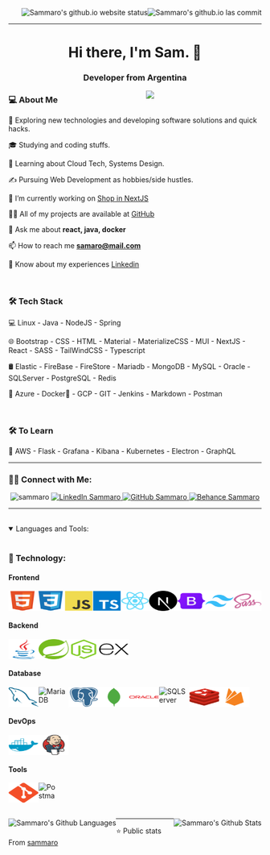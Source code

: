 <p>
  <img align="right" alt="Sammaro's github.io las commit"           src="https://img.shields.io/github/last-commit/sammaro/sammaro.github.io" />
  <img align="right" alt="Sammaro's github.io website status"       src="https://img.shields.io/website?url=https%3A%2F%2Fgithub.com%2Fsammaro%2Fsammaro.github.io" />
</p>
<br />
<hr />

<h1 align="center">Hi there, I'm Sam. 👋</h1>
<h3 align="center">Developer from Argentina</h3>

<img align='right' src="https://media.giphy.com/media/M9gbBd9nbDrOTu1Mqx/giphy.gif" width="230">

<h3>💻 About Me </h3>

🤔 Exploring new technologies and developing software solutions and quick hacks.

🎓 Studying and coding stuffs.

🌱 Learning about Cloud Tech, Systems Design.

✍️ Pursuing Web Development as hobbies/side hustles.

🔭 I’m currently working on [Shop in NextJS](https://github.com/sammaro/next12-demo)

👨‍💻 All of my projects are available at [GitHub](https://github.com/sammaro/)

💬 Ask me about **react, java, docker**

📫 How to reach me **samaro@mail.com**

📄 Know about my experiences [Linkedin](https://www.linkedin.com/in/marcelo-samuel/)

<br />

<h3>🛠 Tech Stack</h3>

💻 Linux - Java - NodeJS - Spring

🌐 Bootstrap - CSS - HTML - Material - MaterializeCSS - MUI - NextJS - React - SASS - TailWindCSS - Typescript

🛢 Elastic - FireBase - FireStore - Mariadb - MongoDB - MySQL - Oracle - SQLServer - PostgreSQL - Redis

🔧 Azure - Docker🐳 - GCP - GIT - Jenkins - Markdown - Postman

<br />

<h3>🛠 To Learn</h3>

🔧 AWS - Flask - Grafana - Kibana - Kubernetes - Electron - GraphQL


<hr>


<h3 align="left">🤝🏻 Connect with Me:</h3>

<p align="center">
  <img
    src="https://visitor-badge.laobi.icu/badge?page_id=sammaro"
    alt="sammaro"
  />
  <a href="https://www.linkedin.com/in/marcelo-samuel/">
    <img
      src="https://img.shields.io/badge/Sammaro-blue?style=flat-square&logo=Linkedin&logoColor=white"
      alt="LinkedIn Sammaro"
    />
  </a>
  <a href="https://github.com/sammaro">
    <img
      src="https://img.shields.io/github/followers/sammaro.svg?label=GitHub&style=social"
      alt="GitHub Sammaro"
    />
  </a>
  <a href="https://www.behance.net/marcelosamuel">
    <img
      src="https://img.shields.io/badge/Sammaro-blue?style=flat-square&logo=behance&logoColor=white"
      alt="Behance Sammaro"
    />
  </a>
</p>


<hr>
<br />

<details open>
  <summary>Languages and Tools:</summary>
  <br />

<h3>🔭 Technology:</h3>

<h4>Frontend</h4>

  <div style="display: flex">
    <img align="center" height="40" width="60" src="https://raw.githubusercontent.com/devicons/devicon/master/icons/html5/html5-original.svg" alt="HTML" />
    <img align="center" height="40" width="60" src="https://raw.githubusercontent.com/devicons/devicon/master/icons/css3/css3-original.svg" alt="CSS" />
    <img align="center" height="40" width="60" src="https://raw.githubusercontent.com/devicons/devicon/master/icons/javascript/javascript-original.svg" alt="Js" />
    <img align="center" height="40" width="60" src="https://raw.githubusercontent.com/devicons/devicon/master/icons/typescript/typescript-original.svg" alt="Ts" />
    <img align="center" height="40" width="60" src="https://raw.githubusercontent.com/devicons/devicon/master/icons/react/react-original.svg" alt="React" />
    <img align="center" height="40" width="60" src="https://raw.githubusercontent.com/devicons/devicon/master/icons/nextjs/nextjs-original.svg" alt="NextJS" />
    <img align="center" height="40" width="60" src="https://raw.githubusercontent.com/devicons/devicon/master/icons/bootstrap/bootstrap-original.svg" alt="Bootstrap" />
    <img align="center" height="40" width="60" src="https://raw.githubusercontent.com/devicons/devicon/master/icons/tailwindcss/tailwindcss-plain.svg" alt="TailwindCSS" />
    <img align="center" height="40" width="60" src="https://raw.githubusercontent.com/devicons/devicon/master/icons/sass/sass-original.svg" alt="SASS" />
  </div>

<h4>Backend</h4>

  <div style="display: flex">
    <img align="center" height="40" width="60" src="https://raw.githubusercontent.com/devicons/devicon/master/icons/java/java-original.svg" alt="Java" />
    <img align="center" height="40" width="60" src="https://raw.githubusercontent.com/devicons/devicon/master/icons/spring/spring-original.svg" alt="Spring" />
    <img align="center" height="40" width="60" src="https://raw.githubusercontent.com/devicons/devicon/master/icons/nodejs/nodejs-original.svg" alt="NodeJs" />
    <img align="center" height="40" width="60" src="https://raw.githubusercontent.com/devicons/devicon/master/icons/express/express-original.svg" alt="Express" />
  </div>

<h4>Database</h4>

  <div style="display: flex">
    <img align="center" height="40" width="60" src="https://raw.githubusercontent.com/devicons/devicon/master/icons/mysql/mysql-plain.svg" alt="MySQL" />
    <img align="center" height="40" width="60" src="https://www.vectorlogo.zone/logos/mariadb/mariadb-icon.svg" alt="MariaDB" />
    <img align="center" height="40" width="60" src="https://raw.githubusercontent.com/devicons/devicon/master/icons/postgresql/postgresql-plain.svg" alt="PostgreSQL" />
    <img align="center" height="40" width="60" src="https://raw.githubusercontent.com/devicons/devicon/master/icons/mongodb/mongodb-plain.svg" alt="MongoDB" />
    <img align="center" height="40" width="60" src="https://raw.githubusercontent.com/devicons/devicon/master/icons/oracle/oracle-original.svg" alt="Oracle" />
    <img align="center" height="40" width="60" src="https://www.svgrepo.com/show/303229/microsoft-sql-server-logo.svg" alt="SQLServer" />
    <img align="center" height="40" width="60" src="https://raw.githubusercontent.com/devicons/devicon/master/icons/redis/redis-original.svg" alt="Redis" />
    <img align="center" height="40" width="60" src="https://raw.githubusercontent.com/devicons/devicon/master/icons/firebase/firebase-plain.svg" alt="FireBase" />

  </div>

<h4>DevOps</h4>

  <div style="display: flex">
    <img align="center" height="40" width="60" src="https://raw.githubusercontent.com/devicons/devicon/master/icons/docker/docker-plain.svg" alt="Docker" />
    <img align="center" height="40" width="60" src="https://raw.githubusercontent.com/devicons/devicon/master/icons/jenkins/jenkins-original.svg" alt="Jenkins" />
  </div>

<h4>Tools</h4>

  <div style="display: flex">
    <img align="center" height="40" width="60" src="https://raw.githubusercontent.com/devicons/devicon/master/icons/git/git-original.svg" alt="Git" />
    <img align="center" height="40" width="40" src="https://www.vectorlogo.zone/logos/getpostman/getpostman-icon.svg" alt="Postman" />
  </div>

</details>
<br />

<p align="left">
  <a href="https://github.com/sammaro">
    <img
      align="left"
      alt="Sammaro's Github Languages"
      src="https://github-readme-stats-samaro.vercel.app/api/top-langs/?username=sammaro&layout=compact&langs_count=8&locale=en&theme=github&size_weight=1&count_weight=0"
    />
    <img
       align="right"
       alt="Sammaro's Github Stats"
       src="https://github-readme-stats-samaro.vercel.app/api?username=sammaro&show_icons=true&cache_seconds=86400&include_all_commits=true&count_private=true&line_height=20&locale=en&rank_icon=github&theme=github"
    />
  </a>
</p>
  
<hr>

⭐️ Public stats From [sammaro](https://github.com/sammaro)
